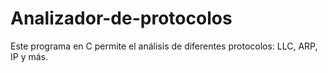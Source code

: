 # Analizador-de-protocolos
Este programa en C permite el análisis de diferentes protocolos: LLC, ARP, IP y más.
